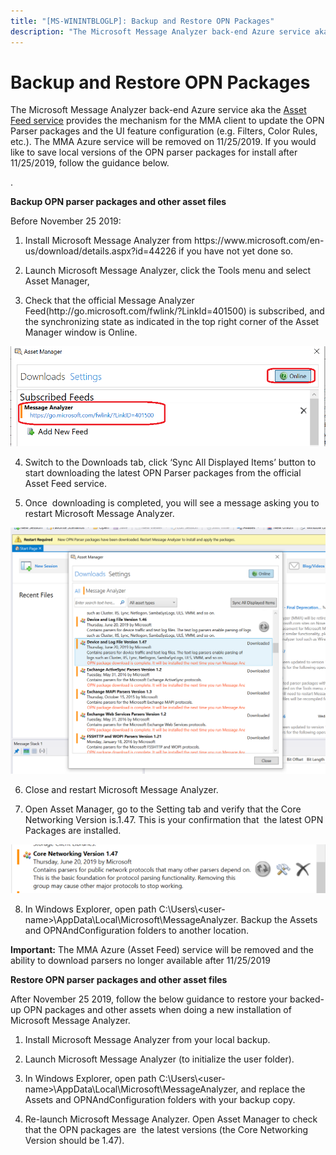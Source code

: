 ```yaml
---
title: "[MS-WININTBLOGLP]: Backup and Restore OPN Packages"
description: "The Microsoft Message Analyzer back-end Azure service aka the Asset Feed service provides the mechanism for the MMA client to update the OPN"
---
```


# Backup and Restore OPN Packages

<p>The Microsoft Message Analyzer back-end Azure service aka
the <span><a href="http://go.microsoft.com/fwlink/?LinkId=401500">Asset Feed service</a></span>
provides the mechanism for the MMA client to update the OPN Parser packages and
the UI feature configuration (e.g. Filters, Color Rules, etc.). The MMA Azure
service will be removed on 11/25/2019. If you would like to save local versions
of the OPN parser packages for install after 11/25/2019, follow the guidance
below.</p>
<p>.</p>
<p><b>Backup OPN parser
packages and other asset files</b></p>
<p>Before November 25 2019:</p>
<ol><li><p><span><span><span>    </span></span></span>Install Microsoft Message Analyzer from
https://www.microsoft.com/en-us/download/details.aspx?id=44226 if you have not
yet done so.</p>
</li><li><p><span><span><span>    </span></span></span>Launch Microsoft Message Analyzer, click the Tools menu and
select Asset Manager, </p>
</li><li><p><span><span><span>    </span></span></span>Check that the official Message Analyzer
Feed(http://go.microsoft.com/fwlink/?LinkId=401500) is subscribed, and the
synchronizing state as indicated in the top right corner of the Asset Manager
window is Online.</p>
</li></ol><p><span><img id="Picture_x0020_7" src="MS-WININTBLOGLP_files/image012.png" alt=""></span></p>
<ol start="4."><li><p><span><span><span>    </span></span></span>Switch to the Downloads tab, click ‘Sync All Displayed Items’
button to start downloading the latest OPN Parser packages from the official
Asset Feed service.</p>
</li><li><p><span><span><span>    </span></span></span>Once<span>  </span>downloading is
completed, you will see a message asking you to restart Microsoft Message
Analyzer.</p>
</li></ol><p><span><img id="Picture_x0020_11" src="MS-WININTBLOGLP_files/image013.png" alt=""></span></p>
<ol start="6."><li><p><span><span><span>    </span></span></span>Close and restart Microsoft Message Analyzer.</p>
</li><li><p><span><span><span>    </span></span></span>Open Asset Manager, go to the Setting tab and verify that the
Core Networking Version is.1.47. This is your confirmation that<span>  </span>the latest OPN Packages are installed.</p>
</li></ol><p><span><img id="Picture_x0020_14" src="MS-WININTBLOGLP_files/image014.png" alt=""></span></p>
<ol start="8."><li><p><span><span><span>    </span></span></span>In Windows Explorer, open path
C:\Users\&lt;user-name&gt;\AppData\Local\Microsoft\MessageAnalyzer. Backup the
Assets and OPNAndConfiguration folders to another location.</p>
</li></ol><p><b>Important:</b> The
MMA Azure (Asset Feed) service will be removed and the ability to download
parsers no longer available after 11/25/2019</p>
<p><b>Restore OPN parser
packages and other asset files</b></p>
<p>After November 25 2019, follow the below guidance to restore
your backed-up OPN packages and other assets when doing a new installation of
Microsoft Message Analyzer.</p>
<ol><li><p><span><span><span>    </span></span></span>Install Microsoft Message Analyzer from your local backup.</p>
</li><li><p><span><span><span>    </span></span></span>Launch Microsoft Message Analyzer (to initialize the user
folder).</p>
</li><li><p><span><span><span>    </span></span></span>In Windows Explorer, open path
C:\Users\&lt;user-name&gt;\AppData\Local\Microsoft\MessageAnalyzer, and replace
the Assets and OPNAndConfiguration folders with your backup copy.</p>
</li><li><p><span><span><span>    </span></span></span>Re-launch Microsoft Message Analyzer. Open Asset Manager to
check that the OPN packages are<span>  </span>the
latest versions (the Core Networking Version should be 1.47).</p>
</li></ol><p><a id="EndOfDocument_ST"></a></p>

                